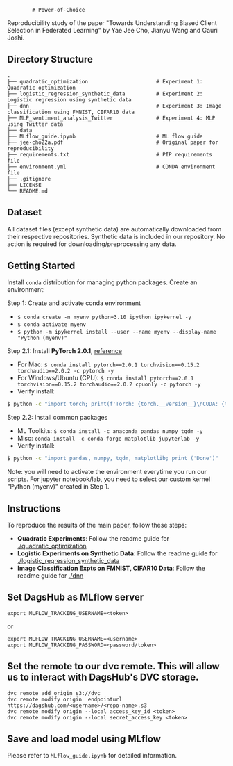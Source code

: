             # Power-of-Choice

Reproducibility study of the paper "Towards Understanding Biased Client Selection in Federated Learning" by Yae Jee Cho, Jianyu Wang and Gauri Joshi.



## Directory Structure

```
.
├── quadratic_optimization                      # Experiment 1: Quadratic optimization
├── logistic_regression_synthetic_data          # Experiment 2: Logistic regression using synthetic data
├── dnn                                         # Experiment 3: Image classification using FMNIST, CIFAR10 data
├── MLP_sentiment_analysis_Twitter              # Experiment 4: MLP using Twitter data
├── data
├── MLflow_guide.ipynb                          # ML flow guide
├── jee-cho22a.pdf                              # Original paper for reproducibility
├── requirements.txt                            # PIP requirements file
├── environment.yml                             # CONDA environment file
├── .gitignore
├── LICENSE
└── README.md
```


## Dataset
All dataset files (except synthetic data) are automatically downloaded from their respective repositories. Synthetic data is included in our repository. No action is required for downloading/preprocessing any data.


## Getting Started
Install `conda` distribution for managing python packages. Create an environment:

Step 1: Create and activate conda environment
* `$ conda create -n myenv python=3.10 ipython ipykernel -y`
* `$ conda activate myenv`
* `$ python -m ipykernel install --user --name myenv --display-name "Python (myenv)"`

Step 2.1: Install **PyTorch 2.0.1**, [reference](https://pytorch.org/get-started/previous-versions/#v201)
* For Mac: `$ conda install pytorch==2.0.1 torchvision==0.15.2 torchaudio==2.0.2 -c pytorch -y`
* For Windows/Ubuntu (CPU): `$ conda install pytorch==2.0.1 torchvision==0.15.2 torchaudio==2.0.2 cpuonly -c pytorch -y`
* Verify install:  
```bash
$ python -c "import torch; print(f'Torch: {torch.__version__}\nCUDA: {torch.version.cuda}\nCUDA devices: {torch.cuda.device_count()}')"
```

Step 2.2: Install common packages
* ML Toolkits: `$ conda install -c anaconda pandas numpy tqdm -y`
* Misc: `conda install -c conda-forge matplotlib jupyterlab -y`
* Verify install:
```bash
$ python -c "import pandas, numpy, tqdm, matplotlib; print ('Done')"
```

Note: you will need to activate the environment everytime you run our scripts. For jupyter notebook/lab, you need to select our custom kernel "Python (myenv)" created in Step 1.


## Instructions
To reproduce the results of the main paper, follow these steps:

* **Quadratic Experiments**: Follow the readme guide for [./quadratic_optimization](./quadratic_optimization)
* **Logistic Experiments on Synthetic Data**: Follow the readme guide for [./logistic_regression_synthetic_data](./logistic_regression_synthetic_data)
* **Image Classification Expts on FMNIST, CIFAR10 Data**: Follow the readme guide for [./dnn](./dnn)


## Set DagsHub as MLflow server

```
export MLFLOW_TRACKING_USERNAME=<token>
```

or 

```
export MLFLOW_TRACKING_USERNAME=<username>
export MLFLOW_TRACKING_PASSWORD=<password/token>
```

## Set the remote to our dvc remote. This will allow us to interact with DagsHub's DVC storage.

```
dvc remote add origin s3://dvc
dvc remote modify origin  endpointurl https://dagshub.com/<username>/<repo-name>.s3
dvc remote modify origin --local access_key_id <token>
dvc remote modify origin --local secret_access_key <token>
```

## Save and load model using MLflow

Please refer to `MLflow_guide.ipynb` for detailed information.
